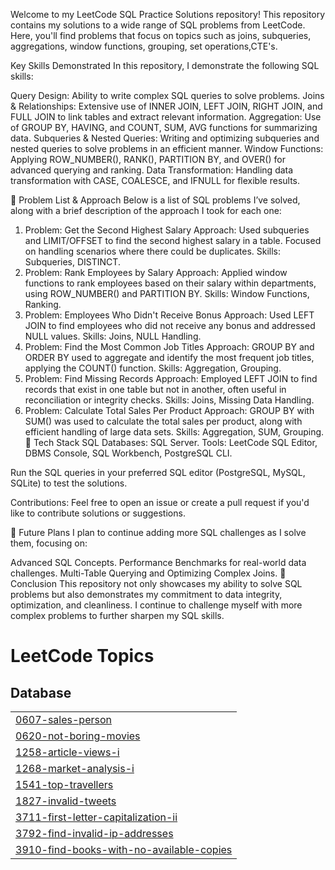 Welcome to my LeetCode SQL Practice Solutions repository! This repository contains my solutions to a wide range of SQL problems from LeetCode. 
Here, you'll find problems that focus on topics such as joins, subqueries, aggregations, window functions, grouping, set operations,CTE's.

Key Skills Demonstrated
In this repository, I demonstrate the following SQL skills:

Query Design: Ability to write complex SQL queries to solve problems.
Joins & Relationships: Extensive use of INNER JOIN, LEFT JOIN, RIGHT JOIN, and FULL JOIN to link tables and extract relevant information.
Aggregation: Use of GROUP BY, HAVING, and COUNT, SUM, AVG functions for summarizing data.
Subqueries & Nested Queries: Writing and optimizing subqueries and nested queries to solve problems in an efficient manner.
Window Functions: Applying ROW_NUMBER(), RANK(), PARTITION BY, and OVER() for advanced querying and ranking.
Data Transformation: Handling data transformation with CASE, COALESCE, and IFNULL for flexible results.

🚀 Problem List & Approach
Below is a list of SQL problems I’ve solved, along with a brief description of the approach I took for each one:

1. Problem: Get the Second Highest Salary
Approach: Used subqueries and LIMIT/OFFSET to find the second highest salary in a table. Focused on handling scenarios where there could be duplicates.
Skills: Subqueries, DISTINCT.
2. Problem: Rank Employees by Salary
Approach: Applied window functions to rank employees based on their salary within departments, using ROW_NUMBER() and PARTITION BY.
Skills: Window Functions, Ranking.
3. Problem: Employees Who Didn't Receive Bonus
Approach: Used LEFT JOIN to find employees who did not receive any bonus and addressed NULL values.
Skills: Joins, NULL Handling.
4. Problem: Find the Most Common Job Titles
Approach: GROUP BY and ORDER BY used to aggregate and identify the most frequent job titles, applying the COUNT() function.
Skills: Aggregation, Grouping.
5. Problem: Find Missing Records
Approach: Employed LEFT JOIN to find records that exist in one table but not in another, often useful in reconciliation or integrity checks.
Skills: Joins, Missing Data Handling.
6. Problem: Calculate Total Sales Per Product
Approach: GROUP BY with SUM() was used to calculate the total sales per product, along with efficient handling of large data sets.
Skills: Aggregation, SUM, Grouping.
🔧 Tech Stack
SQL Databases: SQL Server.
Tools: LeetCode SQL Editor, DBMS Console, SQL Workbench, PostgreSQL CLI.

Run the SQL queries in your preferred SQL editor (PostgreSQL, MySQL, SQLite) to test the solutions.

Contributions: Feel free to open an issue or create a pull request if you'd like to contribute solutions or suggestions.

🎯 Future Plans
I plan to continue adding more SQL challenges as I solve them, focusing on:

Advanced SQL Concepts.
Performance Benchmarks for real-world data challenges.
Multi-Table Querying and Optimizing Complex Joins.
🌟 Conclusion
This repository not only showcases my ability to solve SQL problems but also demonstrates my commitment to data integrity, optimization, and cleanliness.
I continue to challenge myself with more complex problems to further sharpen my SQL skills.












<!---LeetCode Topics Start-->
# LeetCode Topics
## Database
|  |
| ------- |
| [0607-sales-person](https://github.com/alekya-SQL/Leetcode/tree/master/0607-sales-person) |
| [0620-not-boring-movies](https://github.com/alekya-SQL/Leetcode/tree/master/0620-not-boring-movies) |
| [1258-article-views-i](https://github.com/alekya-SQL/Leetcode/tree/master/1258-article-views-i) |
| [1268-market-analysis-i](https://github.com/alekya-SQL/Leetcode/tree/master/1268-market-analysis-i) |
| [1541-top-travellers](https://github.com/alekya-SQL/Leetcode/tree/master/1541-top-travellers) |
| [1827-invalid-tweets](https://github.com/alekya-SQL/Leetcode/tree/master/1827-invalid-tweets) |
| [3711-first-letter-capitalization-ii](https://github.com/alekya-SQL/Leetcode/tree/master/3711-first-letter-capitalization-ii) |
| [3792-find-invalid-ip-addresses](https://github.com/alekya-SQL/Leetcode/tree/master/3792-find-invalid-ip-addresses) |
| [3910-find-books-with-no-available-copies](https://github.com/alekya-SQL/Leetcode/tree/master/3910-find-books-with-no-available-copies) |
<!---LeetCode Topics End-->